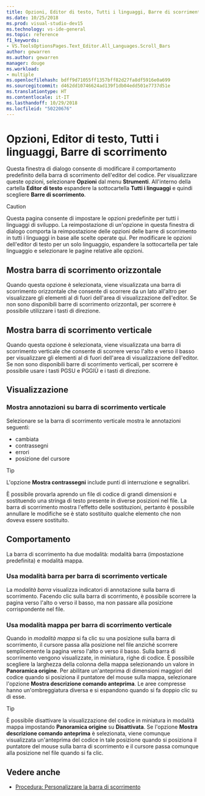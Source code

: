 ```yaml
---
title: Opzioni, Editor di testo, Tutti i linguaggi, Barre di scorrimento
ms.date: 10/25/2018
ms.prod: visual-studio-dev15
ms.technology: vs-ide-general
ms.topic: reference
f1_keywords:
- VS.ToolsOptionsPages.Text_Editor.All_Languages.Scroll_Bars
author: gewarren
ms.author: gewarren
manager: douge
ms.workload:
- multiple
ms.openlocfilehash: bdff9d71055ff1357bff82d27fa8df5916e0a699
ms.sourcegitcommit: d462dd10746624ad139f1db04edd501e7737d51e
ms.translationtype: HT
ms.contentlocale: it-IT
ms.lasthandoff: 10/29/2018
ms.locfileid: "50220676"
---
```

# <a name="options-text-editor-all-languages-scroll-bars"></a>Opzioni, Editor di testo, Tutti i linguaggi, Barre di scorrimento
Questa finestra di dialogo consente di modificare il comportamento predefinito della barra di scorrimento dell'editor del codice. Per visualizzare queste opzioni, selezionare **Opzioni** dal menu **Strumenti**. All'interno della cartella **Editor di testo** espandere la sottocartella **Tutti i linguaggi** e quindi scegliere **Barre di scorrimento**.

> [!CAUTION]
> Questa pagina consente di impostare le opzioni predefinite per tutti i linguaggi di sviluppo. La reimpostazione di un'opzione in questa finestra di dialogo comporta la reimpostazione delle opzioni delle barre di scorrimento in tutti i linguaggi in base alle scelte operate qui. Per modificare le opzioni dell'editor di testo per un solo linguaggio, espandere la sottocartella per tale linguaggio e selezionare le pagine relative alle opzioni.

## <a name="show-horizontal-scroll-bar"></a>Mostra barra di scorrimento orizzontale

Quando questa opzione è selezionata, viene visualizzata una barra di scorrimento orizzontale che consente di scorrere da un lato all'altro per visualizzare gli elementi al di fuori dell'area di visualizzazione dell'editor. Se non sono disponibili barre di scorrimento orizzontali, per scorrere è possibile utilizzare i tasti di direzione.

## <a name="show-vertical-scroll-bar"></a>Mostra barra di scorrimento verticale

Quando questa opzione è selezionata, viene visualizzata una barra di scorrimento verticale che consente di scorrere verso l'alto e verso il basso per visualizzare gli elementi al di fuori dell'area di visualizzazione dell'editor. Se non sono disponibili barre di scorrimento verticali, per scorrere è possibile usare i tasti PGSU e PGGIÙ e i tasti di direzione.

## <a name="display"></a>Visualizzazione

### <a name="show-annotations-over-vertical-scroll-bar"></a>Mostra annotazioni su barra di scorrimento verticale

Selezionare se la barra di scorrimento verticale mostra le annotazioni seguenti:

- cambiata
- contrassegni
- errori
- posizione del cursore

> [!TIP]
> L'opzione **Mostra contrassegni** include punti di interruzione e segnalibri.

È possibile provarla aprendo un file di codice di grandi dimensioni e sostituendo una stringa di testo presente in diverse posizioni nel file. La barra di scorrimento mostra l'effetto delle sostituzioni, pertanto è possibile annullare le modifiche se è stato sostituito qualche elemento che non doveva essere sostituito.

## <a name="behavior"></a>Comportamento

La barra di scorrimento ha due modalità: modalità barra (impostazione predefinita) e modalità mappa.

### <a name="use-bar-mode-for-vertical-scroll-bar"></a>Usa modalità barra per barra di scorrimento verticale

La *modalità barra* visualizza indicatori di annotazione sulla barra di scorrimento. Facendo clic sulla barra di scorrimento, è possibile scorrere la pagina verso l'alto o verso il basso, ma non passare alla posizione corrispondente nel file.

### <a name="use-map-mode-for-vertical-scroll-bar"></a>Usa modalità mappa per barra di scorrimento verticale

Quando in *modalità mappa* si fa clic su una posizione sulla barra di scorrimento, il cursore passa alla posizione nel file anziché scorrere semplicemente la pagina verso l'alto o verso il basso. Sulla barra di scorrimento vengono visualizzate, in miniatura, righe di codice. È possibile scegliere la larghezza della colonna della mappa selezionando un valore in **Panoramica origine**. Per abilitare un'anteprima di dimensioni maggiori del codice quando si posiziona il puntatore del mouse sulla mappa, selezionare l'opzione **Mostra descrizione comando anteprima**. Le aree compresse hanno un'ombreggiatura diversa e si espandono quando si fa doppio clic su di esse.

> [!TIP]
> È possibile disattivare la visualizzazione del codice in miniatura in modalità mappa impostando **Panoramica origine** su **Disattivata**. Se l'opzione **Mostra descrizione comando anteprima** è selezionata, viene comunque visualizzata un'anteprima del codice in tale posizione quando si posiziona il puntatore del mouse sulla barra di scorrimento e il cursore passa comunque alla posizione nel file quando si fa clic.

## <a name="see-also"></a>Vedere anche

- [Procedura: Personalizzare la barra di scorrimento](../how-to-track-your-code-by-customizing-the-scrollbar.md)
